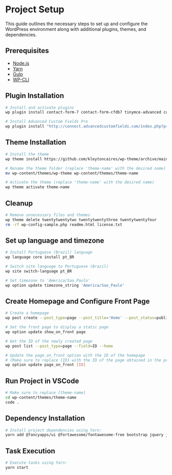 
# Project Setup
This guide outlines the necessary steps to set up and configure the WordPress environment along with additional plugins, themes, and dependencies.

## Prerequisites
- [Node.js](https://nodejs.org/)
- [Yarn](https://yarnpkg.com/)
- [Gulp](https://gulpjs.com/)
- [WP-CLI](https://wp-cli.org/)

## Plugin Installation
```sh
# Install and activate plugins
wp plugin install contact-form-7 contact-form-cfdb7 tinymce-advanced custom-post-type-ui svg-support wordpress-seo wp-mail-smtp wp-migrate-db --activate

# Install Advanced Custom Fields Pro
wp plugin install "http://connect.advancedcustomfields.com/index.php?p=pro&a=download&k=b3JkZXJfaWQ9Nzg5MDd8dHlwZT1kZXZlbG9wZXJ8ZGF0ZT0yMDE2LTA0LTA1IDEzOjQwOjQw" --activate
```

## Theme Installation
```sh
# Install the theme
wp theme install https://github.com/kleytoncaires/wp-theme/archive/main.zip

# Rename the theme folder (replace 'theme-name' with the desired name)
mv wp-content/themes/wp-theme wp-content/themes/theme-name

# Activate the theme (replace 'theme-name' with the desired name)
wp theme activate theme-name
```

## Cleanup
```sh
# Remove unnecessary files and themes
wp theme delete twentytwentytwo twentytwentythree twentytwentyfour
rm -rf wp-config-sample.php readme.html license.txt
```

## Set up language and timezone
```sh
# Install Portuguese (Brazil) language
wp language core install pt_BR

# Switch site language to Portuguese (Brazil)
wp site switch-language pt_BR

# Set timezone to 'America/Sao_Paulo'
wp option update timezone_string 'America/Sao_Paulo'
```

## Create Homepage and Configure Front Page
```sh
# Create a homepage
wp post create --post_type=page --post_title='Home' --post_status=publish

# Set the front page to display a static page
wp option update show_on_front page

# Get the ID of the newly created page
wp post list --post_type=page --field=ID --home

# Update the page_on_front option with the ID of the homepage
# (Make sure to replace [ID] with the ID of the page obtained in the previous step)
wp option update page_on_front [ID]
```

## Run Project in VSCode
```sh
# Make sure to replace [theme-name]
cd wp-content/themes/theme-name
code .
```

## Dependency Installation
```sh
# Install project dependencies using Yarn:
yarn add @fancyapps/ui @fortawesome/fontawesome-free bootstrap jquery jquery-mask-plugin popper.js swiper --save
```

## Task Execution
```sh
# Execute tasks using Yarn:
yarn start
```

